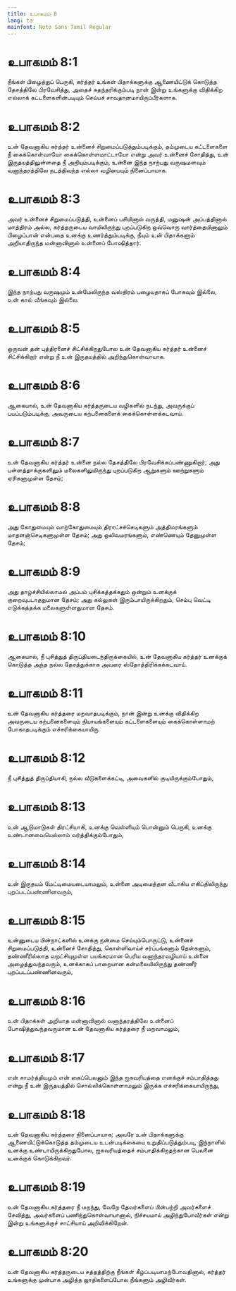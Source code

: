 ```yaml
---
title: உபாகமம் 8
lang: ta
mainfont: Noto Sans Tamil Regular
---
```


# உபாகமம் 8:1

நீங்கள் பிழைத்துப் பெருகி, கர்த்தர் உங்கள் பிதாக்களுக்கு ஆணையிட்டுக் கொடுத்த தேசத்திலே பிரவேசித்து, அதைச் சுதந்தரிக்கும்படி நான் இன்று உங்களுக்கு விதிக்கிற எல்லாக் கட்டளைகளின்படியும் செய்யச் சாவதானமாயிருப்பீர்களாக.

# உபாகமம் 8:2

உன் தேவனாகிய கர்த்தர் உன்னைச் சிறுமைப்படுத்தும்படிக்கும், தம்முடைய கட்டளைகளை நீ கைக்கொள்வாயோ கைக்கொள்ளமாட்டாயோ என்று அவர் உன்னைச் சோதித்து, உன் இருதயத்திலுள்ளதை நீ அறியும்படிக்கும், உன்னை இந்த நாற்பது வருஷமளவும் வனாந்தரத்திலே நடத்திவந்த எல்லா வழியையும் நினைப்பாயாக.

# உபாகமம் 8:3

அவர் உன்னைச் சிறுமைப்படுத்தி, உன்னைப் பசியினால் வருத்தி, மனுஷன் அப்பத்தினால் மாத்திரம் அல்ல, கர்த்தருடைய வாயிலிருந்து புறப்படுகிற ஒவ்வொரு வார்த்தையினாலும் பிழைப்பான் என்பதை உனக்கு உணர்த்தும்படிக்கு, நீயும் உன் பிதாக்களும் அறியாதிருந்த மன்னாவினால் உன்னைப் போஷித்தார்.

# உபாகமம் 8:4

இந்த நாற்பது வருஷமும் உன்மேலிருந்த வஸ்திரம் பழையதாகப் போகவும் இல்லை, உன் கால் வீங்கவும் இல்லை.

# உபாகமம் 8:5

ஒருவன் தன் புத்திரனைச் சிட்சிக்கிறதுபோல உன் தேவனாகிய கர்த்தர் உன்னைச் சிட்சிக்கிறார் என்று நீ உன் இருதயத்தில் அறிந்துகொள்வாயாக.

# உபாகமம் 8:6

ஆகையால், உன் தேவனாகிய கர்த்தருடைய வழிகளில் நடந்து, அவருக்குப் பயப்படும்படிக்கு, அவருடைய கற்பனைகளைக் கைக்கொள்ளக்கடவாய்.

# உபாகமம் 8:7

உன் தேவனாகிய கர்த்தர் உன்னை நல்ல தேசத்திலே பிரவேசிக்கப்பண்ணுகிறார்; அது பள்ளத்தாக்குகளிலும் மலைகளிலுமிருந்து புறப்படுகிற ஆறுகளும் ஊற்றுகளும் ஏரிகளுமுள்ள தேசம்;

# உபாகமம் 8:8

அது கோதுமையும் வாற்கோதுமையும் திராட்சச்செடிகளும் அத்திமரங்களும் மாதளஞ்செடிகளுமுள்ள தேசம்; அது ஒலிவமரங்களும், எண்ணெயும் தேனுமுள்ள தேசம்;

# உபாகமம் 8:9

அது தாழ்ச்சியில்லாமல் அப்பம் புசிக்கத்தக்கதும் ஒன்றும் உனக்குக் குறைவுபடாததுமான தேசம்; அது கல்லுகள் இரும்பாயிருக்கிறதும், செம்பு வெட்டி எடுக்கத்தக்க மலைகளுள்ளதுமான தேசம்.

# உபாகமம் 8:10

ஆகையால், நீ புசித்துத் திருப்தியடைந்திருக்கையில், உன் தேவனாகிய கர்த்தர் உனக்குக் கொடுத்த அந்த நல்ல தேசத்துக்காக அவரை ஸ்தோத்திரிக்கக்கடவாய்.

# உபாகமம் 8:11

உன் தேவனாகிய கர்த்தரை மறவாதபடிக்கும், நான் இன்று உனக்கு விதிக்கிற அவருடைய கற்பனைகளையும் நியாயங்களையும் கட்டளைகளையும் கைக்கொள்ளாமற் போகாதபடிக்கும் எச்சரிக்கையாயிரு.

# உபாகமம் 8:12

நீ புசித்துத் திருப்தியாகி, நல்ல வீடுகளைக்கட்டி, அவைகளில் குடியிருக்கும்போதும்,

# உபாகமம் 8:13

உன் ஆடுமாடுகள் திரட்சியாகி, உனக்கு வெள்ளியும் பொன்னும் பெருகி, உனக்கு உண்டானவையெல்லாம் வர்த்திக்கும்போதும்,

# உபாகமம் 8:14

உன் இருதயம் மேட்டிமையடையாமலும், உன்னை அடிமைத்தன வீடாகிய எகிப்திலிருந்து புறப்படப்பண்ணினவரும்,

# உபாகமம் 8:15

உன்னுடைய பின்நாட்களில் உனக்கு நன்மை செய்யும்பொருட்டு, உன்னைச் சிறுமைப்படுத்தி, உன்னைச் சோதித்து, கொள்ளிவாய்ச் சர்ப்பங்களும் தேள்களும், தண்ணீரில்லாத வறட்சியுமுள்ள பயங்கரமான பெரிய வனாந்தரவழியாய் உன்னை அழைத்துவந்தவரும், உனக்காகப் பாறையான கன்மலையிலிருந்து தண்ணீர் புறப்படப்பண்ணினவரும்,

# உபாகமம் 8:16

உன் பிதாக்கள் அறியாத மன்னாவினால் வனாந்தரத்திலே உன்னைப் போஷித்துவந்தவருமான உன் தேவனாகிய கர்த்தரை நீ மறவாமலும்,

# உபாகமம் 8:17

என் சாமர்த்தியமும் என் கைப்பெலனும் இந்த ஐசுவரியத்தை எனக்குச் சம்பாதித்தது என்று நீ உன் இருதயத்தில் சொல்லிக்கொள்ளாமலும் இருக்க எச்சரிக்கையாயிருந்து,

# உபாகமம் 8:18

உன் தேவனாகிய கர்த்தரை நினைப்பாயாக; அவரே உன் பிதாக்களுக்கு ஆணையிட்டுக்கொடுத்த தம்முடைய உடன்படிக்கையை உறுதிப்படுத்தும்படி, இந்நாளில் உனக்கு உண்டாயிருக்கிறதுபோல, ஐசுவரியத்தைச் சம்பாதிக்கிறதற்கான பெலனை உனக்குக் கொடுக்கிறவர்.

# உபாகமம் 8:19

உன் தேவனாகிய கர்த்தரை நீ மறந்து, வேறே தேவர்களைப் பின்பற்றி அவர்களைச் சேவித்து, அவர்களைப் பணிந்துகொள்வாயானால், நிச்சயமாய் அழிந்துபோவீர்கள் என்று இன்று உங்களுக்குச் சாட்சியாய் அறிவிக்கிறேன்.

# உபாகமம் 8:20

உன் தேவனாகிய கர்த்தருடைய சத்தத்திற்கு நீங்கள் கீழ்ப்படியாமற்போவதினால், கர்த்தர் உங்களுக்கு முன்பாக அழித்த ஜாதிகளைப்போல நீங்களும் அழிவீர்கள்.

